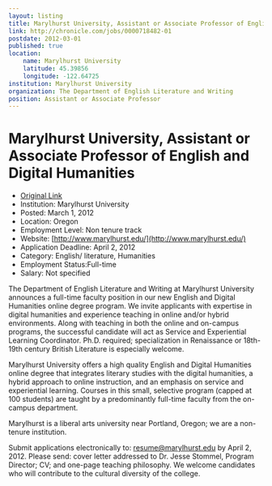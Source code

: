 ```yaml
---
layout: listing
title: Marylhurst University, Assistant or Associate Professor of English and Digital Humanities
link: http://chronicle.com/jobs/0000718482-01
postdate: 2012-03-01
published: true
location:
	name: Marylhurst University
	latitude: 45.39856
	longitude: -122.64725
institution: Marylhurst University
organization: The Department of English Literature and Writing
position: Assistant or Associate Professor
---
```


# Marylhurst University, Assistant or Associate Professor of English and Digital Humanities

* [Original Link](http://chronicle.com/jobs/0000718482-01)
* Institution: Marylhurst University
* Posted: March 1, 2012
* Location: Oregon
* Employment Level: Non tenure track
* Website: [http://www.marylhurst.edu/](http://www.marylhurst.edu/)
* Application Deadline: April 2, 2012
* Category: English/ literature, Humanities
* Employment Status:Full-time
* Salary: Not specified

The Department of English Literature and Writing at Marylhurst University announces a full-time faculty position in our new English and Digital Humanities online degree program. We invite applicants with expertise in digital humanities and experience teaching in online and/or hybrid environments. Along with teaching in both the online and on-campus programs, the successful candidate will act as Service and Experiential Learning Coordinator. Ph.D. required; specialization in Renaissance or 18th-19th century British Literature is especially welcome.
 
Marylhurst University offers a high quality English and Digital Humanities online degree that integrates literary studies with the digital humanities, a hybrid approach to online instruction, and an emphasis on service and experiential learning. Courses in this small, selective program (capped at 100 students) are taught by a predominantly full-time faculty from the on-campus department.
 
Marylhurst is a liberal arts university near Portland, Oregon; we are a non-tenure institution.
 
Submit applications electronically to: resume@marylhurst.edu by April 2, 2012. Please send: cover letter addressed to Dr. Jesse Stommel, Program Director; CV; and one-page teaching philosophy. We welcome candidates who will contribute to the cultural diversity of the college.